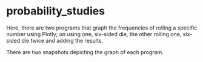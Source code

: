 # probability_studies

Here, there are two programs that graph the frequencies of rolling a specific number using Plotly; on using one, six-sided die,
the other rolling one, six-sided die twice and adding the results. 

There are two snapshots depicting the graph of each program.
